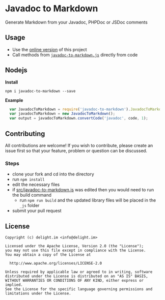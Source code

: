 # Javadoc to Markdown

Generate Markdown from your Javadoc, PHPDoc or JSDoc comments

## Usage

 * Use the [online version](https://delight-im.github.io/Javadoc-to-Markdown/) of this project
 * Call methods from [`javadoc-to-markdown.js`](_js/javadoc-to-markdown.js) directly from code

## Nodejs

**Install**

```shell
npm i javadoc-to-markdown --save
```

**Example**

```js
  var JavadocToMarkdown = require('javadoc-to-markdown').JavadocToMarkdown;
  var javadocToMarkdown = new JavadocToMarkdown();
  var output = javadocToMarkdown.convertCode('javadoc', code, 1);
```

## Contributing

All contributions are welcome! If you wish to contribute, please create an issue first so that your feature, problem or question can be discussed.

### Steps

- clone your fork and cd into the directory
- run `npm install`
- edit the necessary files
- if [src/javadoc-to-markdown.js](src/javadoc-to-markdown.js) was edited then you would need to run the build command
  - run `npm run build` and the updated library files will be placed in the `_js` folder
- submit your pull request


## License

```
Copyright (c) delight.im <info@delight.im>

Licensed under the Apache License, Version 2.0 (the "License");
you may not use this file except in compliance with the License.
You may obtain a copy of the License at

  http://www.apache.org/licenses/LICENSE-2.0

Unless required by applicable law or agreed to in writing, software
distributed under the License is distributed on an "AS IS" BASIS,
WITHOUT WARRANTIES OR CONDITIONS OF ANY KIND, either express or implied.
See the License for the specific language governing permissions and
limitations under the License.
```
